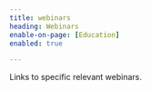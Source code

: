 ```yaml
---
title: webinars
heading: Webinars
enable-on-page: [Education]
enabled: true

---
```

Links to specific relevant webinars.